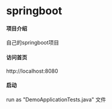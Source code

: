 # springboot

#### 项目介绍
自己的springboot项目
#### 访问首页
http://localhost:8080

#### 启动
run as "DemoApplicationTests.java" 文件
